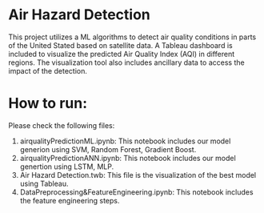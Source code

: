 # Air Hazard Detection

This project utilizes a ML algorithms to detect air quality conditions in parts of the United Stated based on satellite data. A Tableau dashboard is included to visualize the predicted Air Quality Index (AQI) in different regions. The visualization tool also includes ancillary data to access the impact of the detection.


# How to run:
Please check the following files:

1. airqualityPredictionML.ipynb: This notebook includes our model generion using SVM, Random Forest, Gradient Boost. <br>
2. airqualityPredictionANN.ipynb: This notebook includes our model genertion using LSTM, MLP. <br>
3. Air Hazard Detection.twb: This file is the visualization of the best model using Tableau. <br>
4. DataPreprocessing&FeatureEngineering.ipynb: This notebook includes the feature engineering steps. <br> 

